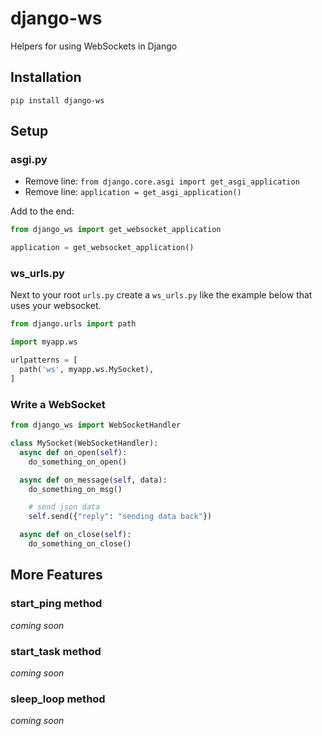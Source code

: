 # django-ws

Helpers for using WebSockets in Django

## Installation

`pip install django-ws`

## Setup

### asgi.py

- Remove line: `from django.core.asgi import get_asgi_application`
- Remove line: `application = get_asgi_application()`

Add to the end:

```python
from django_ws import get_websocket_application

application = get_websocket_application()
```

### ws_urls.py

Next to your root `urls.py` create a `ws_urls.py` like the example below that uses your websocket.

```python
from django.urls import path

import myapp.ws

urlpatterns = [
  path('ws', myapp.ws.MySocket),
]
```

### Write a WebSocket

```python
from django_ws import WebSocketHandler

class MySocket(WebSocketHandler):
  async def on_open(self):
    do_something_on_open()

  async def on_message(self, data):
    do_something_on_msg()

    # send json data
    self.send({"reply": "sending data back"})

  async def on_close(self):
    do_something_on_close()
```

## More Features

### start_ping method

*coming soon*

### start_task method

*coming soon*

### sleep_loop method

*coming soon*
